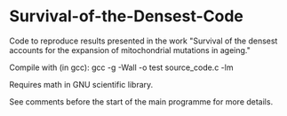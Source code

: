 # Survival-of-the-Densest-Code
Code to reproduce results presented in the work "Survival of the densest accounts for the expansion of mitochondrial mutations in ageing."

Compile with (in gcc): 
gcc -g -Wall -o test source_code.c -lm

Requires math in GNU scientific library.

See comments before the start of the main programme for more details.


